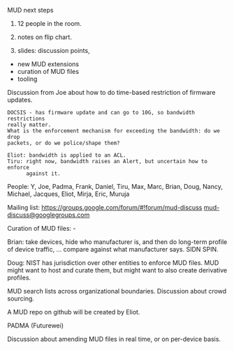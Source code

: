 MUD next steps


1) 12 people in the room.
2) notes on flip chart.

3) slides: discussion points,
- new MUD extensions
- curation of MUD files
- tooling

Discussion from Joe about how to do time-based restriction of firmware
updates.

    DOCSIS - has firmware update and can go to 10G, so bandwidth restrictions
    really matter.
    What is the enforcement mechanism for exceeding the bandwidth: do we drop
    packets, or do we police/shape them?

    Eliot: bandwidth is applied to an ACL.
    Tiru: right now, bandwidth raises an Alert, but uncertain how to enforce
          against it.



People: Y, Joe, Padma, Frank, Daniel, Tiru, Max, Marc, Brian, Doug, Nancy, Michael,
Jacques, Eliot, Mirja, Eric, Muruja

Mailing list:
    https://groups.google.com/forum/#!forum/mud-discuss
    mud-discuss@googlegroups.com

Curation of MUD files:
    -

Brian: take devices, hide who manufacturer is, and then do long-term profile
of device traffic, ... compare against what manufacturer says.   SIDN SPIN.

Doug: NIST has jurisdiction over other entities to enforce MUD files.
    MUD might want to host and curate them, but might want to also create
    derivative profiles.

MUD search lists across organizational boundaries.
Discussion about crowd sourcing.

A MUD repo on github will be created by Eliot.

PADMA (Futurewei)

Discussion about amending MUD files in real time, or on per-device basis.


